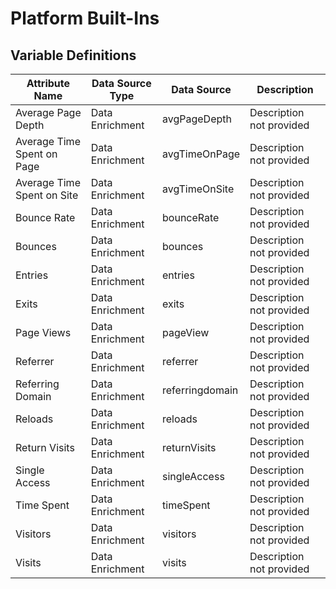 # Platform Built-Ins

### 

## Variable Definitions

| Attribute Name|Data Source Type|Data Source|Description|
| --- | --- | --- | --- |
|Average Page Depth|Data Enrichment|avgPageDepth|Description not provided|
|Average Time Spent on Page|Data Enrichment|avgTimeOnPage|Description not provided|
|Average Time Spent on Site|Data Enrichment|avgTimeOnSite|Description not provided|
|Bounce Rate|Data Enrichment|bounceRate|Description not provided|
|Bounces|Data Enrichment|bounces|Description not provided|
|Entries|Data Enrichment|entries|Description not provided|
|Exits|Data Enrichment|exits|Description not provided|
|Page Views|Data Enrichment|pageView|Description not provided|
|Referrer|Data Enrichment|referrer|Description not provided|
|Referring Domain|Data Enrichment|referringdomain|Description not provided|
|Reloads|Data Enrichment|reloads|Description not provided|
|Return Visits|Data Enrichment|returnVisits|Description not provided|
|Single Access|Data Enrichment|singleAccess|Description not provided|
|Time Spent|Data Enrichment|timeSpent|Description not provided|
|Visitors|Data Enrichment|visitors|Description not provided|
|Visits|Data Enrichment|visits|Description not provided|



